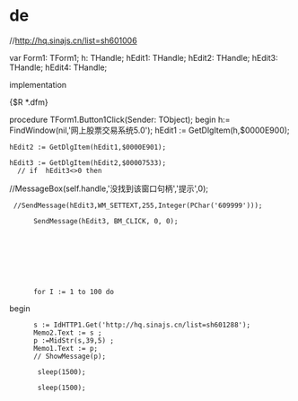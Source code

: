 # de
 //http://hq.sinajs.cn/list=sh601006

var
  Form1: TForm1;
   h: THandle;
   hEdit1: THandle;
     hEdit2: THandle;
     hEdit3: THandle;
     hEdit4: THandle;


implementation

{$R *.dfm}

procedure TForm1.Button1Click(Sender: TObject);
begin
    h:= FindWindow(nil,'网上股票交易系统5.0');
    hEdit1 := GetDlgItem(h,$0000E900);

    hEdit2 := GetDlgItem(hEdit1,$0000E901);

    hEdit3 := GetDlgItem(hEdit2,$00007533);
      // if  hEdit3<>0 then
//MessageBox(self.handle,'没找到该窗口句柄','提示',0);

     //SendMessage(hEdit3,WM_SETTEXT,255,Integer(PChar('609999')));

          SendMessage(hEdit3, BM_CLICK, 0, 0);








          for I := 1 to 100 do
  begin

          s := IdHTTP1.Get('http://hq.sinajs.cn/list=sh601288');
          Memo2.Text := s ;
          p :=MidStr(s,39,5) ;
          Memo1.Text := p;
          // ShowMessage(p);

           sleep(1500);

           sleep(1500);
